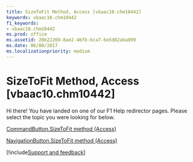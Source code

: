 ```yaml
---
title: SizeToFit Method, Access [vbaac10.chm10442]
keywords: vbaac10.chm10442
f1_keywords:
- vbaac10.chm10442
ms.prod: office
ms.assetid: 20b22269-8ae2-46fb-bca7-6e5d82aba899
ms.date: 06/08/2017
ms.localizationpriority: medium
---
```



# SizeToFit Method, Access [vbaac10.chm10442]

Hi there! You have landed on one of our F1 Help redirector pages. Please select the topic you were looking for below.

[CommandButton.SizeToFit method (Access)](https://msdn.microsoft.com/library/a1e8f47f-30b4-c2f4-7d95-2be75f0a4aa5%28Office.15%29.aspx)

[NavigationButton.SizeToFit method (Access)](https://msdn.microsoft.com/library/b8ca4ed4-4092-3996-b26a-d3ec561906e9%28Office.15%29.aspx)

[!include[Support and feedback](~/includes/feedback-boilerplate.md)]